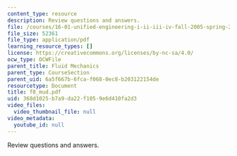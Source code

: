 ```yaml
---
content_type: resource
description: Review questions and answers.
file: /courses/16-01-unified-engineering-i-ii-iii-iv-fall-2005-spring-2006/368d1025b7a9da22f1059e6d410fa2d3_f8_mud.pdf
file_size: 52361
file_type: application/pdf
learning_resource_types: []
license: https://creativecommons.org/licenses/by-nc-sa/4.0/
ocw_type: OCWFile
parent_title: Fluid Mechanics
parent_type: CourseSection
parent_uid: 6a5f667b-6fca-f068-0ec8-b203122154de
resourcetype: Document
title: f8_mud.pdf
uid: 368d1025-b7a9-da22-f105-9e6d410fa2d3
video_files:
  video_thumbnail_file: null
video_metadata:
  youtube_id: null
---
```

Review questions and answers.